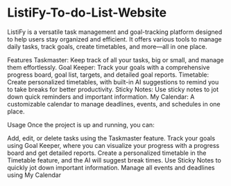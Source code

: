 # ListiFy-To-do-List-Website
ListiFy is a versatile task management and goal-tracking platform designed to help users stay organized and efficient. It offers various tools to manage daily tasks, track goals, create timetables, and more—all in one place.

Features
Taskmaster: Keep track of all your tasks, big or small, and manage them effortlessly.
Goal Keeper: Track your goals with a comprehensive progress board, goal list, targets, and detailed goal reports.
Timetable: Create personalized timetables, with built-in AI suggestions to remind you to take breaks for better productivity.
Sticky Notes: Use sticky notes to jot down quick reminders and important information.
My Calendar: A customizable calendar to manage deadlines, events, and schedules in one place.

Usage
Once the project is up and running, you can:

Add, edit, or delete tasks using the Taskmaster feature.
Track your goals using Goal Keeper, where you can visualize your progress with a progress board and get detailed reports.
Create a personalized timetable in the Timetable feature, and the AI will suggest break times.
Use Sticky Notes to quickly jot down important information.
Manage all events and deadlines using My Calendar
